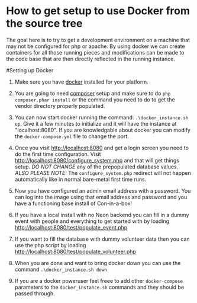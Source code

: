 # How to get setup to use Docker from the source tree

The goal here is to try to get a development environment on a machine that may not be configured for php or apache. By using docker we can create containers for all those running pieces and modifications can be made to the code base that are then directly reflected in the running instance.

#Setting up Docker

1. Make sure you have [docker](https://docker.com)  installed for your platform.

1. You are going to need [composer](https://getcomposer.org/download/) setup and make sure to do `php composer.phar install` or the command you need to do to get the vendor directory properly populated.

1. You can now start docker running the command:  `.\docker_instance.sh up`. Give it a few minutes to initialize and it will have the instance at "localhost:8080". If you are knowledgable about docker you can modify the `docker-compose.yml` file to change the port.

1. Once you visit <http://localhost:8080> and get a login screen you need to do the first time configuration. Visit <http://localhost:8080/configure_system.php> and that will get things setup. _DO NOT CHANGE_ any of the prepopulated database values. *ALSO PLEASE NOTE:* The `configure_system.php` redirect will not happen automatically like in normal bare-metal first time runs.

1. Now you have configured an admin email address with a password. You can log into the image using that email address and password and you have a functioning base install of Con-in-a-box!

1. If you have a local install with no Neon backend you can fill in a dummy event with people and everything to get started with by loading <http://localhost:8080/test/populate_event.php>

1. If you want to fill the database with dummy volunteer data then you can use the php script by loading <http://localhost:8080/test/populate_volunteer.php>

1. When you are done and want to bring docker down you can use the command `.\docker_instance.sh down`

1. If you are a docker poweruser feel freee to add other `docker-compose` parameters to the `docker_instance.sh` commands and they should be passed through. 
